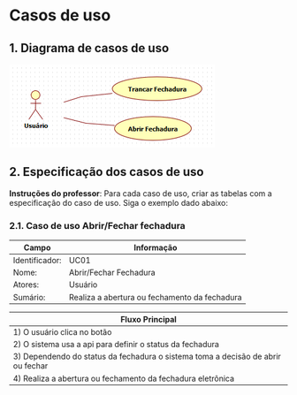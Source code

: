 # Casos de uso

## 1. Diagrama de casos de uso

![Diagrama dos casos de uso](casoDeUso.png)

## 2. Especificação dos casos de uso

**Instruções do professor**: Para cada caso de uso, criar as tabelas com a especificação do caso de uso. Siga o exemplo dado abaixo:

### 2.1. Caso de uso **Abrir/Fechar fechadura**

| Campo          | Informação        |
|---|---|
| Identificador: | UC01              |
| Nome:          | Abrir/Fechar Fechadura |
| Atores:        | Usuário |
| Sumário:       | Realiza a abertura ou fechamento da fechadura |

| Fluxo Principal |
|---|
| 1) O usuário clica no botão |
| 2) O sistema usa a api para definir o status da fechadura                  |
| 3) Dependendo do status da fechadura o sistema toma a decisão de abrir ou fechar |
| 4) Realiza a abertura ou fechamento da fechadura eletrônica |



